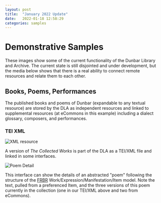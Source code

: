 ```yaml
---
layout: post
title:  "January 2022 Update"
date:   2022-01-18 12:58:29
categories: samples
---
```


# Demonstrative Samples

These images show some of the current functionality of the Dunbar Library and Archive. 
The current state is still disjointed and under development, but the media below shows 
that there is a real ability to connect remote resources and relate them to each other.

## Books, Poems, Performances

The published books and poems of Dunbar (expandable to any textual resource) are stored 
by the DLA as independent resources and linked to supplemental resources (at eCommons in 
this example) including a dialect glossary, composers, and performances.

### TEI XML

![XML resource]({{site.baseurl}}/assets/images/poemXML.png)

A version of *The Collected Works* is part of the DLA as a TEI/XML file and linked in 
some interfaces.

![Poem Detail]({{site.baseurl}}/assets/images/poemAggregate.png)

This interface can show the details of an abstracted "poem" following the structure of 
the [FRBR](https://www.loc.gov/catdir/cpso/frbreng.pdf) Work/Expression/Manifestation/Item 
model. Note the text, pulled from a preferenced Item, and the three versions of this poem 
currently in the collection (one in our TEI/XML above and two from eCommons).
